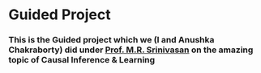 # Guided Project

### This is the Guided project which we (I and Anushka Chakraborty) did under [Prof. M.R. Srinivasan](https://www.cmi.ac.in/people/fac-profile.php?id=mrsvasan) on the amazing topic of Causal Inference & Learning
